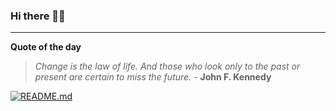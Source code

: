 ### Hi there 👋🏻


---

**Quote of the day**

> *Change is the law of life. And those who look only to the past or present are certain to miss the future.* - **John F. Kennedy** 

[![README.md](https://github.com/marcolovazzano/marcolovazzano/actions/workflows/readme.yml/badge.svg?branch=main)](https://github.com/marcolovazzano/marcolovazzano/actions/workflows/readme.yml)
